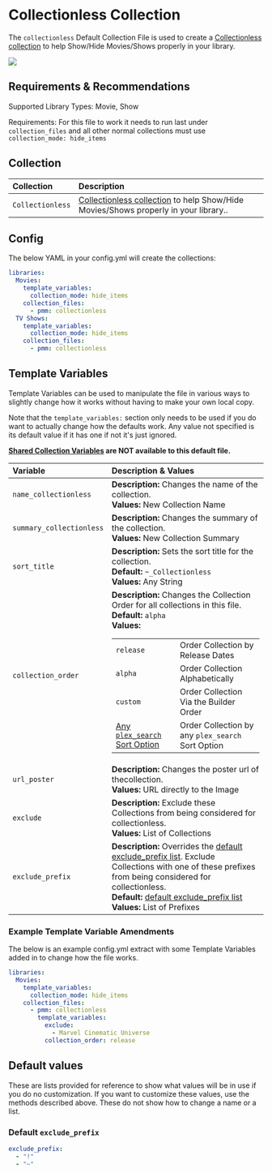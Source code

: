 # Collectionless Collection

The `collectionless` Default Collection File is used to create a [Collectionless collection](../../builders/plex.md#plex-collectionless) to help Show/Hide Movies/Shows properly in your library.

![](../images/collectionless.png)

## Requirements & Recommendations

Supported Library Types: Movie, Show

Requirements: For this file to work it needs to run last under `collection_files` and all other normal collections must use `collection_mode: hide_items`

## Collection

| Collection       | Description                                                                                                                                |
|:-----------------|:-------------------------------------------------------------------------------------------------------------------------------------------|
| `Collectionless` | [Collectionless collection](../../builders/plex.md#plex-collectionless) to help Show/Hide Movies/Shows properly in your library.. |

## Config

The below YAML in your config.yml will create the collections:

```yaml
libraries:
  Movies:
    template_variables:
      collection_mode: hide_items
    collection_files:
      - pmm: collectionless
  TV Shows:
    template_variables:
      collection_mode: hide_items
    collection_files:
      - pmm: collectionless
```

## Template Variables

Template Variables can be used to manipulate the file in various ways to slightly change how it works without having to make your own local copy.

Note that the `template_variables:` section only needs to be used if you do want to actually change how the defaults work. Any value not specified is its default value if it has one if not it's just ignored.

**[Shared Collection Variables](../collection_variables.md) are NOT available to this default file.**

| Variable                 | Description & Values                                                                                                                                                                                                                                                                                                                                                                                                                                                                                                             |
|:-------------------------|:---------------------------------------------------------------------------------------------------------------------------------------------------------------------------------------------------------------------------------------------------------------------------------------------------------------------------------------------------------------------------------------------------------------------------------------------------------------------------------------------------------------------------------|
| `name_collectionless`    | **Description:** Changes the name of the collection.<br>**Values:** New Collection Name                                                                                                                                                                                                                                                                                                                                                                                                                                          |
| `summary_collectionless` | **Description:** Changes the summary of the collection.<br>**Values:** New Collection Summary                                                                                                                                                                                                                                                                                                                                                                                                                                    |
| `sort_title`             | **Description:** Sets the sort title for the collection.<br>**Default:** `~_Collectionless`<br>**Values:** Any String                                                                                                                                                                                                                                                                                                                                                                                                            |
| `collection_order`       | **Description:** Changes the Collection Order for all collections in this file.<br>**Default:** `alpha`<br>**Values:**<table class="clearTable"><tr><td>`release`</td><td>Order Collection by Release Dates</td></tr><tr><td>`alpha`</td><td>Order Collection Alphabetically</td></tr><tr><td>`custom`</td><td>Order Collection Via the Builder Order</td></tr><tr><td>[Any `plex_search` Sort Option](../../builders/plex.md#sort-options)</td><td>Order Collection by any `plex_search` Sort Option</td></tr></table> |
| `url_poster`             | **Description:** Changes the poster url of thecollection.<br>**Values:** URL directly to the Image                                                                                                                                                                                                                                                                                                                                                                                                                               |
| `exclude`                | **Description:** Exclude these Collections from being considered for collectionless.<br>**Values:** List of Collections                                                                                                                                                                                                                                                                                                                                                                                                          |
| `exclude_prefix`         | **Description:** Overrides the [default exclude_prefix list](#default-exclude_prefix). Exclude Collections with one of these prefixes from being considered for collectionless.<br>**Default:** [default exclude_prefix list](#default-exclude_prefix)<br>**Values:** List of Prefixes                                                                                                                                                                                                                                           |                                                                                                                                                                                                                                                                                                                                                 |

### Example Template Variable Amendments

The below is an example config.yml extract with some Template Variables added in to change how the file works.

```yaml
libraries:
  Movies:
    template_variables:
      collection_mode: hide_items
    collection_files:
      - pmm: collectionless
        template_variables:
          exclude:
            - Marvel Cinematic Universe
          collection_order: release
```

## Default values

These are lists provided for reference to show what values will be in use if you do no customization.  If you want to customize these values, use the methods described above.  These do not show how to change a name or a list.

### Default `exclude_prefix`

```yaml
exclude_prefix:
  - "!"
  - "~"
```